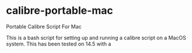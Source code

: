 # calibre-portable-mac
 Portable Calibre Script For Mac

This is a bash script for setting up and running a calibre script on a MacOS system. This has been tested on 14.5 with a 